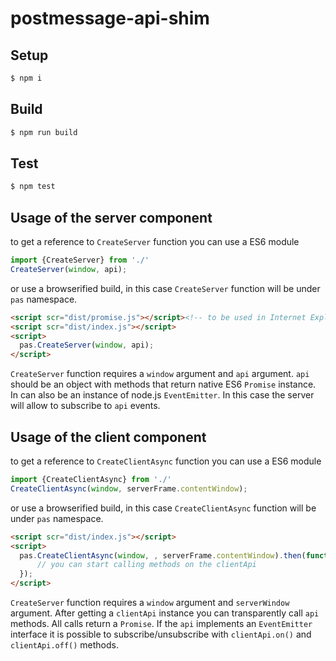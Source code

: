 # postmessage-api-shim

## Setup

```bash
$ npm i
```

## Build

```bash
$ npm run build
```

## Test

```bash
$ npm test
```

## Usage of the server component

to get a reference to `CreateServer` function you can use a ES6 module
```javascript
import {CreateServer} from './'
CreateServer(window, api);

```
or use a browserified build, in this case `CreateServer` function will be under `pas` namespace.
```html
<script scr="dist/promise.js"></script><!-- to be used in Internet Explorer -->
<script scr="dist/index.js"></script>
<script>
  pas.CreateServer(window, api);
</script>
```
`CreateServer` function requires a `window` argument and `api` argument. `api` should be an object with methods that return native ES6 `Promise` instance. In can also be an instance of node.js `EventEmitter`. In this case the server will allow to subscribe to `api` events.

## Usage of the client component

to get a reference to `CreateClientAsync` function you can use a ES6 module
```javascript
import {CreateClientAsync} from './'
CreateClientAsync(window, serverFrame.contentWindow);

```
or use a browserified build, in this case `CreateClientAsync` function will be under `pas` namespace.
```html
<script scr="dist/index.js"></script>
<script>
  pas.CreateClientAsync(window, , serverFrame.contentWindow).then(function(clientApi) {
      // you can start calling methods on the clientApi
  });
</script>
```

`CreateServer` function requires a `window` argument and `serverWindow` argument. After getting a `clientApi` instance you can transparently call `api` methods. All calls return a `Promise`. If the `api` implements an `EventEmitter` interface it is possible to subscribe/unsubscribe with `clientApi.on()` and  `clientApi.off()` methods.
